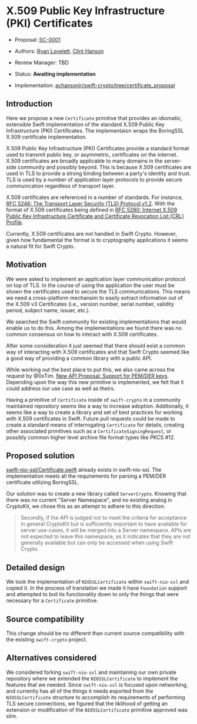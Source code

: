 # X.509 Public Key Infrastructure (PKI) Certificates

* Proposal: [SC-0001](CertificateProposal.md)
* Authors: [Ryan Lovelett](https://github.com/RLovelett), [Clint Hanson](https://github.com/achansonjr)
* Review Manager: TBD
* Status: **Awaiting implementation**


* Implementation: [achansonjr/swift-crypto/tree/certificate_proposal](https://github.com/achansonjr/swift-crypto/tree/certificate_proposal)

## Introduction

Here we propose a new `Certificate` primitive that provides an idiomatic,
extensible Swift implementation of the standard X.509 Public Key Infrastructure
(PKI) Certificates. The implementaion wraps the BoringSSL X.509 certificate
implementation.

X.509 Public Key Infrastructure (PKI) Certificates provide a standard format
used to transmit public key, or asymmetric, certificates on the internet. X.509
certificates are broadly applicable to many domains in the server-side
community and possibly beyond. This is because X.509 certificates are used in
TLS to provide a strong binding between a party's identity and trust. TLS is
used by a number of application layer protocols to provide secure communication
regardless of transport layer.

X.509 certificates are referenced in a number of
standards. For instance, [RFC 5246: The Transport Layer Security (TLS) Protocol v1.2](https://tools.ietf.org/html/rfc5246). With the format of X.509 certificates being defined in [RFC 5280: Internet X.509 Public Key Infrastructure Certificate and Certificate Revocation List (CRL) Profile](https://tools.ietf.org/html/rfc5280).

Currently, X.509 certificates are not handled in Swift Crypto. However, given
how fundamental the format is to cryptography applications it seems a natural
fit for Swift Crypto.

## Motivation

We were asked to implement an application layer communication protocol on top of TLS. In the course of using the application the user must be shown the certificates used to secure the TLS communications. This means we need a cross-platform mechansim to easily extract information out of the X.509 v3 Certificates (i.e., version number, serial number, validity period, subject name, issuer, etc.).

We searched the Swift community for existing implementations that would enable us to do this. Among the implementations we found there was no common consensus on how to interact with X.509 certificates.

After some consideration it just seemed that there should exist a common way of interacting with X.509 certificates and that Swift Crypto seemed like a good way of providing a common library with a public API.

While working out the best place to put this, we also came across the request by @0xTim. [New API Proposal: Support for PEM/DER keys](https://github.com/apple/swift-crypto/issues/27). Depending upon the way this new primitive is implemented, we felt that it could address our use case as well as theirs.

Having a primitive of `Certificate` inside of `swift-crypto` in a community maintained repository seems like a way to increase adoption. Additonally, it seems like a way to create a library and set of best practices for working with X.509 certificates in Swift. Future pull requests could be made to create a standard means of interrogating `Certificate` for details, creating other associated primitives such as a `CertificateSigningRequest`, or possibly common higher level archive file format types like PKCS #12.

## Proposed solution

[swift-nio-ssl/Certificate.swift](https://github.com/apple/swift-nio-ssl/blob/6ee46effd186e955383f422ddd842a43f9fee1f3/Sources/NIOSSL/SSLCertificate.swift) already exists in swift-nio-ssl. The implementation meets all the requirements for parsing a PEM/DER certificate utilizing BoringSSL.

Our solution was to create a new library called `ServerCrypto`. Knowing that there was no current "Server Namespace", and no existing analog in CryptoKit, we chose this as an attempt to adhere to this direction:

> Secondly, if the API is judged not to meet the criteria for acceptance in general CryptoKit but is sufficiently important to have available for server use-cases, it will be merged into a Server namespace. APIs are not expected to leave this namespace, as it indicates that they are not generally available but can only be accessed when using Swift Crypto.

## Detailed design

We took the implementation of `NIOSSLCertificate` within `swift-nio-ssl` and copied it. In the process of translation we made it have `Foundation` support and attempted to boil its functionality down to only the things that were necessary for a `Certificate` primitive.

## Source compatibility

This change should be no different than current source compatibility with the existing `swift-crypto` project.

## Alternatives considered

We considered forking  `swift-nio-ssl` and maintaining our own private repository where we extended the `NIOSSLCertificate` to implement the features that we needed. Since `swift-nio-ssl` is focused upon networking, and currently has all of the things it needs exported from the `NIOSSLCertificate` structure to accomplish its requirements of performing TLS secure connections, we figured that the liklihood of getting an extension or modification of the `NIOSSLCertificate` primitive approved was slim.



